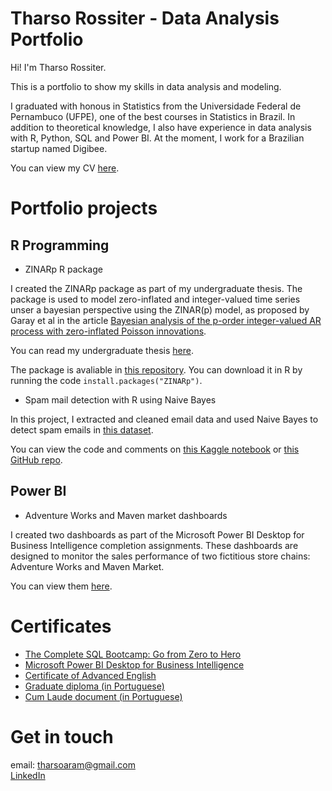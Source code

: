 # Tharso Rossiter - Data Analysis Portfolio

Hi! I'm Tharso Rossiter.

This is a portfolio to show my skills in data analysis and modeling.

I graduated with honous in Statistics from the  Universidade Federal de Pernambuco (UFPE), one of the best courses in Statistics in Brazil. In addition to theoretical knowledge, I also have experience in data analysis with R, Python, SQL and Power BI. At the moment, I work for a Brazilian startup named Digibee.

You can view my CV [here](./CAETharsoRossiter.pdf).

# Portfolio projects

## R Programming 

* ZINARp R package

I created the ZINARp package as part of my undergraduate thesis. The package is used to model zero-inflated and integer-valued time series unser a bayesian perspective using the ZINAR(p) model, as proposed by Garay et al in the article [Bayesian analysis of the p-order integer-valued AR process with zero-inflated Poisson innovations](https://www.tandfonline.com/doi/abs/10.1080/00949655.2020.1754819).

You can read my undergraduate thesis [here](./TCCTharsoRossiter.pdf).

The package is avaliable in [this repository](https://github.com/tharso03/ZINARp). You can download it in R by running the code `install.packages("ZINARp")`.

* Spam mail detection with R using Naive Bayes

In this project, I extracted and cleaned email data and used Naive Bayes to detect spam emails in [this dataset](https://www.kaggle.com/datasets/veleon/ham-and-spam-dataset).

You can view the code and comments on [this Kaggle notebook](https://www.kaggle.com/code/tharso03/spam-mail-detection-with-r-using-naive-bayes) or [this GitHub repo](https://github.com/tharso03/spam-detection-naive-bayes).

## Power BI

* Adventure Works and Maven market dashboards

I created two dashboards as part of the Microsoft Power BI Desktop for Business Intelligence completion assignments. These dashboards are designed to monitor the sales performance of two fictitious store chains: Adventure Works and Maven Market.

You can view them [here](https://github.com/tharso03/PowerBI).



# Certificates

* [The Complete SQL Bootcamp: Go from Zero to Hero](ude.my/UC-902e8147-e35b-420c-b5db-26bf03014cb5)
* [Microsoft Power BI Desktop for Business Intelligence](ude.my/UC-52945b6e-4c51-4465-8daa-760a6c677660)
* [Certificate of Advanced English](./CAETharsoRossiter.pdf)
* [Graduate diploma (in Portuguese)](./diplomaTharsoRossiter.pdf)
* [Cum Laude document (in Portuguese)](./laureaTharsoRossiter.pdf)

# Get in touch

email: tharsoaram@gmail.com \
[LinkedIn](https://www.linkedin.com/in/tharso-rossiter-a03948197/)
